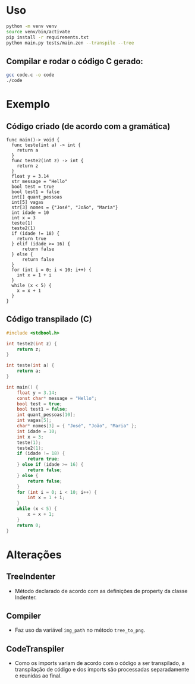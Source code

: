 # Uso

```sh
python -m venv venv
source venv/bin/activate
pip install -r requirements.txt
python main.py tests/main.zen --transpile --tree
```

## Compilar e rodar o código C gerado:

```sh
gcc code.c -o code
./code
```

# Exemplo

## Código criado (de acordo com a gramática)
```
func main()-> void {
  func teste(int a) -> int {
    return a
  }
  func teste2(int z) -> int {
    return z
  }
  float y = 3.14
  str message = "Hello"
  bool test = true
  bool test1 = false
  int[] quant_pessoas
  int[5] vagas 
  str[3] nomes = {"José", "João", "Maria"}
  int idade = 10
  int x = 3
  teste(1)
  teste2(1)
  if (idade != 18) {
    return true
  } elif (idade >= 16) {
      return false
  } else {
      return false
  }
  for (int i = 0; i < 10; i++) {
    int x = 1 + i
  }
  while (x < 5) {
    x = x + 1
  }
}
``` 

## Código transpilado (C)
```c
#include <stdbool.h>

int teste2(int z) {
    return z;
}

int teste(int a) {
    return a;
}

int main() {
    float y = 3.14;
    const char* message = "Hello";
    bool test = true;
    bool test1 = false;
    int quant_pessoas[10];
    int vagas[5];
    char* nomes[3] = { "José", "João", "Maria" };
    int idade = 10;
    int x = 3;
    teste(1);
    teste2(1);
    if (idade != 18) {
        return true;
    } else if (idade >= 16) {
        return false;
    } else {
        return false;
    }
    for (int i = 0; i < 10; i++) {
        int x = 1 + i;
    }
    while (x < 5) {
        x = x + 1;
    }
    return 0;
}
``` 

# Alterações

## TreeIndenter

- Método declarado de acordo com as definições de property da classe Indenter.

## Compiler

- Faz uso da variável `img_path` no método `tree_to_png`.

## CodeTranspiler

- Como os imports variam de acordo com o código a ser transpilado, a transpilação de código e dos imports são processadas separadamente e reunidas ao final.
